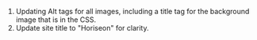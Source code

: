 1. Updating Alt tags for all images, including a title tag for the background image that is in the CSS.
2. Update site title to "Horiseon" for clarity.

